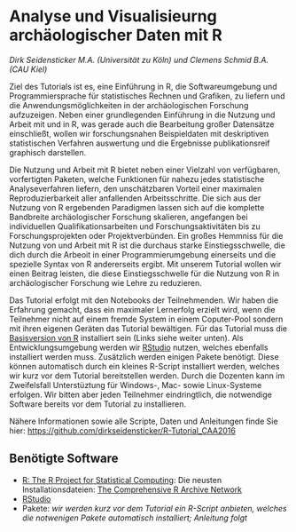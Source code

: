 # Analyse und Visualisieurng archäologischer Daten mit R
*Dirk Seidensticker M.A. (Universität zu Köln) und Clemens Schmid B.A. (CAU Kiel)*

Ziel des Tutorials ist es, eine Einführung in R, die Softwareumgebung und Programmiersprache für statistisches Rechnen und Grafiken, zu liefern und die Anwendungsmöglichkeiten in der archäologischen Forschung aufzuzeigen. Neben einer grundlegenden Einführung in die Nutzung und Arbeit mit und in R, was gerade auch die Bearbeitung großer Datensätze einschließt, wollen wir forschungsnahen Beispieldaten mit deskriptiven statistischen Verfahren auswertung und die Ergebnisse publikationsreif graphisch darstellen.

Die Nutzung und Arbeit mit R bietet neben einer Vielzahl von verfügbaren, vorfertigten Paketen, welche Funktionen für nahezu jedes statistische Analyseverfahren liefern, den unschätzbaren Vorteil einer maximalen Reproduzierbarkeit aller anfallenden Arbeitsschritte. Die sich aus der Nutzung von R ergebenden Paradigmen lassen sich auf die komplette Bandbreite archäologischer Forschung skalieren, angefangen bei individuellen Qualifikationsarbeiten und Forschungsaktivitäten bis zu Forschungsprojekten oder Projektverbünden. Ein großes Hemmniss für die Nutzung von und Arbeit mit R ist die durchaus starke Einstiegsschwelle, die dich durch die Arbeoit in einer Programmierumgebung einerseits und die spezielle Syntax von R andererseits ergibt. Mit unserem Tutorial wollen wir einen Beitrag leisten, die diese Einstiegsschwelle für die Nutzung von R in archäologischer Forschung wie Lehre zu reduzieren.

Das Tutorial erfolgt mit den Notebooks der Teilnehmenden. Wir haben die Erfahrung gemacht, dass ein maximaler Lernerfolg erzielt wird, wenn die Teilnehmer nicht auf einem fremde System in einem Coputer-Pool sondern mit ihren eigenen Geräten das Tutorial bewältigen. Für das Tutorial muss die [Basisversion von R](https://www.r-project.org/) installiert sein (Links siehe weiter unten). Als Entwicklungsumgebung werden wir [RStudio](https://www.rstudio.com/products/rstudio/) nutzen, welches ebenfalls installiert werden muss. Zusätzlich werden einigen Pakete benötigt. Diese können automatisch durch ein kleines R-Script installiert werden, welches wir kurz vor dem Tutorial bereitstellen werden. Durch die Dozenten kann im Zweifelsfall Unterstüztung für Windows-, Mac- sowie Linux-Systeme erfolgen. Wir bitten aber jeden Teilnehmer eindringtlich, die notwendige Software bereits vor dem Tutorial zu installieren.

Nähere Informationen sowie alle Scripte, Daten und Anleitungen finde Sie hier: https://github.com/dirkseidensticker/R-Tutorial_CAA2016

## Benötigte Software
* [R: The R Project for Statistical Computing](https://www.r-project.org/): Die neusten Installationsdateien: [The Comprehensive R Archive Network](http://ftp5.gwdg.de/pub/misc/cran/)
* [RStudio](https://www.rstudio.com/products/rstudio/download/)
* Pakete: *wir werden kurz vor dem Tutorial ein R-Script anbieten, welches die notwenigen Pakete automatisch installiert; Anleitung folgt*